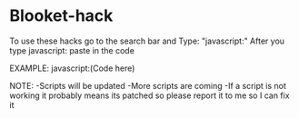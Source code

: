 # Blooket-hack

To use these hacks go to the search bar and Type: "javascript:"
After you type javascript: paste in the code

EXAMPLE: 
javascript:(Code here)

NOTE:
-Scripts will be updated
-More scripts are coming
-If a script is not working it probably means its patched so please report it to me so I can fix it
